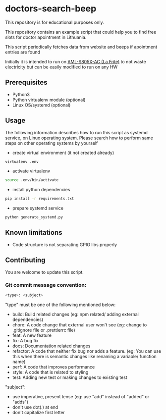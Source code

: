 # doctors-search-beep

This repository is for educational purposes only.

This repository contains an example script that could help you to find free
slots for doctor apointment in Lithuania.

This script periodically fetches data from website and beeps if apointment entries
are found

Initially it is intended to run on [AML-S805X-AC (La Frite)](https://libre.computer/products/s805x/)
to not waste electricity but can be easily modified to run on any HW

## Prerequisites

* Python3
* Python virtualenv module (optional)
* Linux OS/systemd (optional)

## Usage

The following information describes how to run this script as systemd service,
on Linux operating system. Please search how to perform same steps on other
operating systems by yourself

* create virtual environment (it not created already)
```bash
virtualenv .env
```

* activate virtualenv
```bash
source .env/bin/activate
```

* install python dependencies
```bash
pip install -r requirements.txt
```

* prepare systemd service
```bash
python generate_systemd.py
```

## Known limitations

* Code structure is not separating GPIO libs properly

## Contributing

You are welcome to update this script.

### Git commit message convention:
```bash                                                                                                                 
<type>: <subject>                                                                                                 
```  
"type" must be one of the following mentioned below: 
* build: Build related changes (eg: npm related/ adding external dependencies)
* chore: A code change that external user won't see (eg: change to .gitignore file or .prettierrc file)
* feat: A new feature
* fix: A bug fix
* docs: Documentation related changes
* refactor: A code that neither fix bug nor adds a feature. (eg: You can use this when there is semantic changes like renaming a variable/ function name)
* perf: A code that improves performance
* style: A code that is related to styling
* test: Adding new test or making changes to existing test

"subject":
* use imperative, present tense (eg: use "add" instead of "added" or "adds")
* don't use dot(.) at end
* don't capitalize first letter

